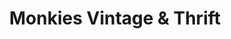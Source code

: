 ---
title: "Monkies Vintage & Thrift"
url: /austin/monkies-vintage-und-thrift/
shop: Gebrauchtwaren
---